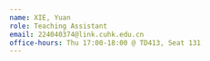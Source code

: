 ```yaml
---
name: XIE, Yuan
role: Teaching Assistant
email: 224040374@link.cuhk.edu.cn
office-hours: Thu 17:00-18:00 @ TD413, Seat 131
---
```

